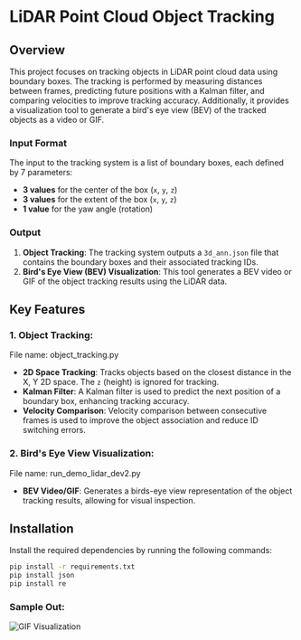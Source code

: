 # LiDAR Point Cloud Object Tracking

## Overview

This project focuses on tracking objects in LiDAR point cloud data using boundary boxes. The tracking is performed by measuring distances between frames, predicting future positions with a Kalman filter, and comparing velocities to improve tracking accuracy. Additionally, it provides a visualization tool to generate a bird's eye view (BEV) of the tracked objects as a video or GIF.

### Input Format
The input to the tracking system is a list of boundary boxes, each defined by 7 parameters:
- **3 values** for the center of the box (`x`, `y`, `z`)
- **3 values** for the extent of the box (`x`, `y`, `z`)
- **1 value** for the yaw angle (rotation)

### Output
1. **Object Tracking**: The tracking system outputs a `3d_ann.json` file that contains the boundary boxes and their associated tracking IDs.
2. **Bird's Eye View (BEV) Visualization**: This tool generates a BEV video or GIF of the object tracking results using the LiDAR data.

## Key Features
### 1. Object Tracking:
  File name: object_tracking.py
- **2D Space Tracking**: Tracks objects based on the closest distance in the X, Y 2D space. The `z` (height) is ignored for tracking.
- **Kalman Filter**: A Kalman filter is used to predict the next position of a boundary box, enhancing tracking accuracy.
- **Velocity Comparison**: Velocity comparison between consecutive frames is used to improve the object association and reduce ID switching errors.

### 2. Bird's Eye View Visualization:
  File name: run_demo_lidar_dev2.py
- **BEV Video/GIF**: Generates a birds-eye view representation of the object tracking results, allowing for visual inspection.

## Installation

Install the required dependencies by running the following commands:

```bash
pip install -r requirements.txt
pip install json
pip install re
```

### Sample Out:
![GIF Visualization](output.gif)
